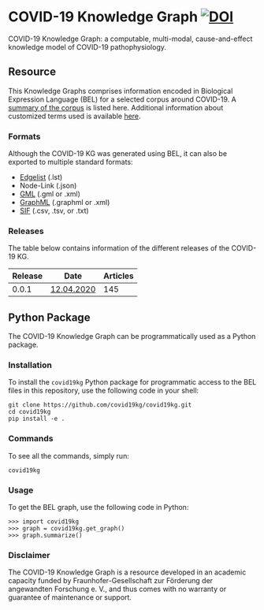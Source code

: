 
# COVID-19 Knowledge Graph [![DOI](https://zenodo.org/badge/DOI/10.5281/zenodo.3748950.svg)](https://doi.org/10.5281/zenodo.3748950)
COVID-19 Knowledge Graph: a computable, multi-modal, cause-and-effect knowledge model of COVID-19 pathophysiology.

## Resource
This Knowledge Graphs comprises information encoded in Biological Expression Language (BEL) for a selected corpus around
COVID-19. A [summary of the corpus](https://github.com/covid19kg/covid19kg/blob/master/supplement/summary.csv) is listed
here. Additional information about customized terms used is available [here](https://github.com/covid19kg/covid19kg/blob/master/supplement/).

### Formats
Although the COVID-19 KG was generated using BEL, it can also be exported to multiple standard formats:

- [Edgelist](https://networkx.github.io/documentation/stable/reference/readwrite/edgelist.html) (.lst)
- Node-Link (.json)
- [GML](http://graphml.graphdrawing.org) (.gml or .xml)
- [GraphML](http://docs.yworks.com/yfiles/doc/developers-guide/gml.html) (.graphml or .xml)
- [SIF](http://www.cbmc.it/fastcent/doc/SifFormat.htm) (.csv, .tsv, or .txt)

### Releases
The table below contains information of the different releases of the COVID-19 KG.

| Release | Date       | Articles |
|---------|------------|----------|
| 0.0.1   | [12.04.2020](C:\Users\yojan\Desktop\Biocuration\COVID-19\covid19kg\releases\12-04-2020.zip) | 145      |

## Python Package
The COVID-19 Knowledge Graph can be programmatically used as a Python package. 

### Installation
To install the ``covid19kg`` Python package for programmatic access to the BEL files in this repository, use the
following code in your shell:

```
git clone https://github.com/covid19kg/covid19kg.git
cd covid19kg
pip install -e .
```
   
### Commands
To see all the commands, simply run:

```
covid19kg
 ```   
### Usage
To get the BEL graph, use the following code in Python:

```
>>> import covid19kg
>>> graph = covid19kg.get_graph()
>>> graph.summarize()
```

### Disclaimer
The COVID-19 Knowledge Graph is a resource developed in an academic capacity funded by Fraunhofer-Gesellschaft zur Förderung der angewandten Forschung e. V., and thus comes with no warranty or guarantee of maintenance or support.
